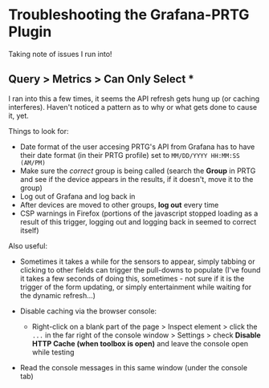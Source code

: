 # Troubleshooting the Grafana-PRTG Plugin
Taking note of issues I run into!

## Query > Metrics > Can Only Select *
I ran into this a few times, it seems the API refresh gets hung up (or caching interferes).  Haven't noticed a pattern as to why or what gets done to cause it, yet.

Things to look for:
- Date format of the user accesing PRTG's API from Grafana has to have their date format (in their PRTG profile) set to `MM/DD/YYYY HH:MM:SS (AM/PM)`
- Make sure the *correct* group is being called (search the **Group** in PRTG and see if the device appears in the results, if it doesn't, move it to the group)
- Log out of Grafana and log back in
- After devices are moved to other groups, **log out** every time
- CSP warnings in Firefox (portions of the javascript stopped loading as a result of this trigger, logging out and logging back in seemed to correct itself)

Also useful:
- Sometimes it takes a while for the sensors to appear, simply tabbing or clicking to other fields can trigger the pull-downs to populate (I've found it takes a few seconds of doing this, sometimes - not sure if it is the trigger of the form updating, or simply entertainment while waiting for the dynamic refresh...)
- Disable caching via the browser console:
  - Right-click on a blank part of the page > Inspect element > click the `...` in the far right of the console window > Settings > check **Disable HTTP Cache (when toolbox is open)** and leave the console open while testing

- Read the console messages in this same window (under the console tab)
